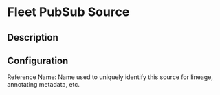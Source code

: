 
# Fleet PubSub Source

Description
---

Configuration
---

Reference Name: Name used to uniquely identify this source for lineage, annotating metadata, etc.